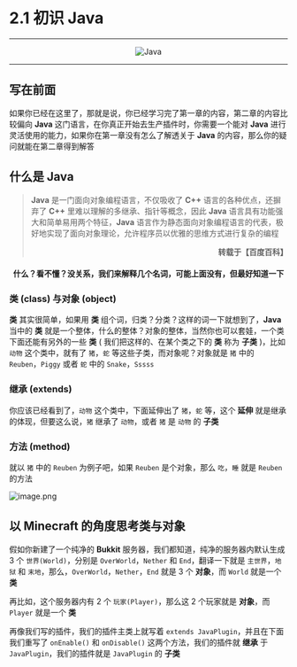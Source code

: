 # 2.1 初识 Java

---

<center><img src="https://i.loli.net/2020/07/23/IZaJ8kxHUrAd1Ms.png" alt="Java"></center>

---

## 写在前面

如果你已经在这里了，那就是说，你已经学习完了第一章的内容，第二章的内容比较偏向 **Java** 这门语言，在你真正开始去生产插件时，你需要一个能对 **Java** 进行灵活使用的能力，如果你在第一章没有怎么了解透关于 **Java** 的内容，那么你的疑问就能在第二章得到解答

## 什么是 Java

<blockquote><strong>Java</strong> 是一门面向对象编程语言，不仅吸收了 <strong>C++</strong> 语言的各种优点，还摒弃了 <strong>C++</strong> 里难以理解的多继承、指针等概念，因此 <strong>Java</strong> 语言具有功能强大和简单易用两个特征，<strong>Java</strong> 语言作为静态面向对象编程语言的代表，极好地实现了面向对象理论，允许程序员以优雅的思维方式进行复杂的编程 <p align="right"><strong>转载于【百度百科】</strong></p></blockquote>

<center><h4>什么？看不懂？没关系，我们来解释几个名词，可能上面没有，但最好知道一下</h4></center>

### 类 (class) 与对象 (object)

**类** 其实很简单，如果用 **类** 组个词，归类？分类？这样的词一下就想到了，**Java** 当中的 **类** 就是一个整体，什么的整体？对象的整体，当然你也可以套娃，一个类下面还能有另外的一些 **类** ( 我们把这样的、在某个类之下的 **类** 称为 **子类** )，比如 `动物` 这个类中，就有了 `猪`，`蛇` 等这些子类，而对象呢？对象就是 `猪` 中的 `Reuben`，`Piggy` 或者 `蛇` 中的 `Snake`，`Sssss`

### 继承 (extends)

你应该已经看到了，`动物` 这个类中，下面延伸出了 `猪`，`蛇` 等，这个 **延伸** 就是继承的体现，但要这么说，`猪` 继承了 `动物`，或者 `猪` 是 `动物` 的 **子类**

### 方法 (method)

就以 `猪` 中的 `Reuben` 为例子吧，如果 `Reuben` 是个对象，那么 `吃`，`睡` 就是 `Reuben` 的方法

![image.png](https://i.loli.net/2020/08/07/aFPRJ8rIcyUXhjp.png)

<!-- !> 最后注意一点，这个分类可能并不是很准确，毕竟地球上不可能只有一头猪，可能这头猪叫 `Pig`，那头猪叫 `Piggy`，如果真的有 `Pig` 和 `Piggy` 的存在的话，那么 `猪` 也是个类，而不是对象！真正的对象是 `Pig` 和 `Piggy`，这里是为了方便演示，假定只有一头 `猪` -->

## 以 Minecraft 的角度思考类与对象

假如你新建了一个纯净的 **Bukkit** 服务器，我们都知道，纯净的服务器内默认生成 3 个 `世界(World)`，分别是 `OverWorld`，`Nether` 和 `End`，翻译一下就是 `主世界`，`地狱` 和 `末地`，那么，`OverWorld`，`Nether`，`End` 就是 3 个 **对象**，而 `World` 就是一个 **类**

再比如，这个服务器内有 2 个 `玩家(Player)`，那么这 2 个玩家就是 **对象**，而 `Player` 就是一个 **类**

再像我们写的插件，我们的插件主类上就写着 `extends JavaPlugin`，并且在下面我们重写了 `onEnable()` 和 `onDisable()` 这两个方法，我们的插件就 **继承** 于 `JavaPlugin`，我们的插件就是 `JavaPlugin` 的 **子类**